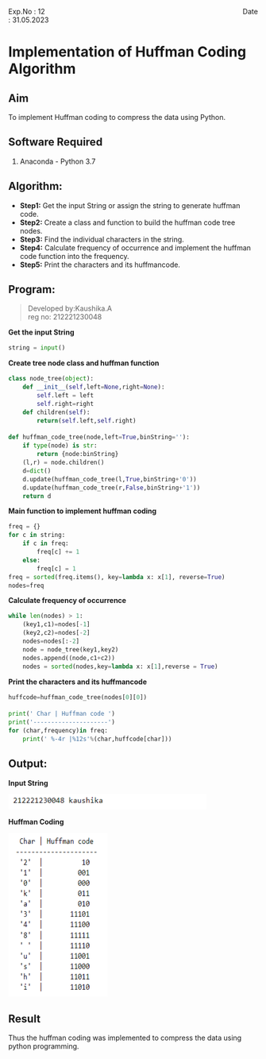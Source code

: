 Exp.No : 12 
&emsp;
&emsp;
&emsp;
&emsp;
&emsp;
&emsp;
&emsp;
&emsp;
&emsp;
&emsp;
&emsp;
&emsp;
&emsp;
&emsp;
&emsp;
&emsp;
&emsp;
&emsp;
&emsp;
&emsp;
&emsp;
&emsp;
Date : 31.05.2023 
<br>
# Implementation of Huffman Coding Algorithm
## Aim
To implement Huffman coding to compress the data using Python.

## Software Required
1. Anaconda - Python 3.7

## Algorithm:
- **Step1:** Get the input String or assign the string to generate huffman code.
- **Step2:** Create a class and function to build the huffman code tree nodes.
- **Step3:** Find the individual characters in the string.
- **Step4:** Calculate frequency of occurrence and implement the huffman code function into the frequency.
- **Step5:** Print the characters and its huffmancode.

## Program:
> Developed by:Kaushika.A <br>
> reg no: 212221230048

**Get the input String**
```python
string = input()
```
**Create tree node class and huffman function**
```python
class node_tree(object):
    def __init__(self,left=None,right=None):
        self.left = left
        self.right=right
    def children(self):
        return(self.left,self.right)

def huffman_code_tree(node,left=True,binString=''):
    if type(node) is str:
        return {node:binString}
    (l,r) = node.children()
    d=dict()
    d.update(huffman_code_tree(l,True,binString+'0'))
    d.update(huffman_code_tree(r,False,binString+'1'))
    return d
```
**Main function to implement huffman coding**
```python
freq = {}
for c in string:
    if c in freq:
        freq[c] += 1
    else:
        freq[c] = 1
freq = sorted(freq.items(), key=lambda x: x[1], reverse=True)
nodes=freq
```
**Calculate frequency of occurrence**
```python
while len(nodes) > 1:
    (key1,c1)=nodes[-1]
    (key2,c2)=nodes[-2]
    nodes=nodes[:-2]
    node = node_tree(key1,key2)
    nodes.append((node,c1+c2))
    nodes = sorted(nodes,key=lambda x: x[1],reverse = True)
```
**Print the characters and its huffmancode**
```python
huffcode=huffman_code_tree(nodes[0][0])

print(' Char | Huffman code ')
print('---------------------')
for (char,frequency)in freq:
    print(' %-4r |%12s'%(char,huffcode[char]))
```
## Output:
**Input String**

<img src="https://github.com/Kaushika-Anandh/Huffman-Coding/blob/main/1.PNG" width="400" height="30">

**Huffman Coding** 

<img src="https://github.com/Kaushika-Anandh/Huffman-Coding/blob/main/2.PNG" width="200" height="330">

## Result
Thus the huffman coding was implemented to compress the data using python programming.
